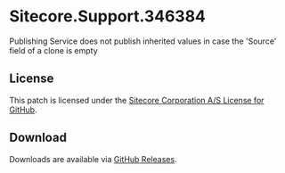 # Sitecore.Support.346384
Publishing  Service does not publish inherited values in case the 'Source' field of a clone is empty

## License  
This patch is licensed under the [Sitecore Corporation A/S License for GitHub](https://github.com/sitecoresupport/Sitecore.Support.346384/blob/master/LICENSE).  

## Download  
Downloads are available via [GitHub Releases](https://github.com/sitecoresupport/Sitecore.Support.346384/releases).  

